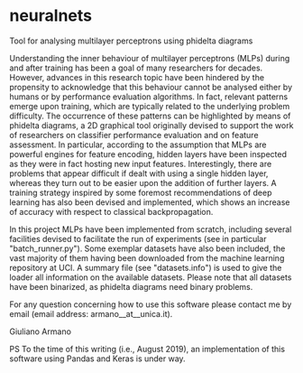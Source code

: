 # neuralnets
Tool for analysing multilayer perceptrons using phidelta diagrams

Understanding the inner behaviour of multilayer perceptrons (MLPs) during and after training has been a goal of many researchers for decades. However, advances in this research topic have been hindered by the propensity to acknowledge that this behaviour
cannot be analysed either by humans or by performance evaluation algorithms. In fact, relevant patterns emerge upon training, which are typically related to the underlying problem difficulty. The occurrence of these patterns can be highlighted by means of phidelta diagrams, a 2D graphical tool originally devised to support the work of researchers on classifier performance evaluation and on feature assessment. In particular, according to the assumption that MLPs are powerful engines for feature encoding, hidden layers have been inspected as they were in fact hosting new input features. Interestingly, there are problems that appear difficult if dealt with using a single hidden layer, whereas they turn out to be easier upon the addition of further layers. A training strategy inspired by some foremost recommendations of deep learning has also been devised and implemented, which shows an increase of accuracy with respect to classical backpropagation.

In this project MLPs have been implemented from scratch, including several facilities devised to facilitate the run of experiments (see in particular "batch_runner.py"). Some exemplar datasets have also been included, the vast majority of them having been downloaded from the machine learning repository at UCI. A summary file (see "datasets.info") is used to give the loader all information on the available datasets. Please note that all datasets have been binarized, as phidelta diagrams need binary problems. 

For any question concerning how to use this software please contact me by email (email address: armano__at__unica.it).

   Giuliano Armano

PS To the time of this writing (i.e., August 2019), an implementation of this software using Pandas and Keras is under way.
